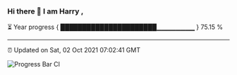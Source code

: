 ### Hi there 👋 I am Harry , 

⏳ Year progress { ██████████████████████▁▁▁▁▁▁▁▁ } 75.15 %

---

⏰ Updated on Sat, 02 Oct 2021 07:02:41 GMT

![Progress Bar CI](https://github.com/duykhang68/duykhang68/workflows/Progress%20Bar%20CI/badge.svg)
